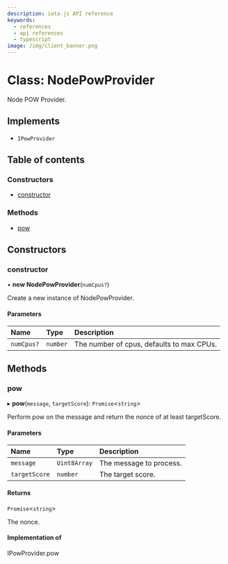 ```yaml
---
description: iota.js API reference
keywords:
  - references
  - api references
  - typescript
image: /img/client_banner.png
---
```


# Class: NodePowProvider

Node POW Provider.

## Implements

- `IPowProvider`

## Table of contents

### Constructors

- [constructor](NodePowProvider.md#constructor)

### Methods

- [pow](NodePowProvider.md#pow)

## Constructors

### constructor

• **new NodePowProvider**(`numCpus?`)

Create a new instance of NodePowProvider.

#### Parameters

| Name       | Type     | Description                               |
| :--------- | :------- | :---------------------------------------- |
| `numCpus?` | `number` | The number of cpus, defaults to max CPUs. |

## Methods

### pow

▸ **pow**(`message`, `targetScore`): `Promise`<`string`\>

Perform pow on the message and return the nonce of at least targetScore.

#### Parameters

| Name          | Type         | Description             |
| :------------ | :----------- | :---------------------- |
| `message`     | `Uint8Array` | The message to process. |
| `targetScore` | `number`     | The target score.       |

#### Returns

`Promise`<`string`\>

The nonce.

#### Implementation of

IPowProvider.pow
